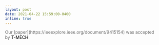 ```yaml
---
layout: post
date: 2021-04-22 15:59:00-0400
inline: true
---
```

<span style="color:dimgray">
Our [paper](https://ieeexplore.ieee.org/document/9415154) was accepted by <span style="color:black">T-MECH</span>.
</span>
